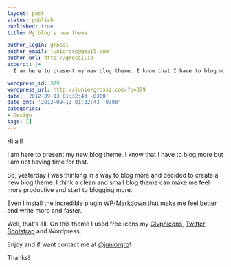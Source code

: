 ```yaml
---
layout: post
status: publish
published: true
title: My blog's new theme

author_login: grossi
author_email: juniorgro@gmail.com
author_url: http://grossi.io
excerpt: |+
  I am here to present my new blog theme. I know that I have to blog more but I am not having time for that. So, yesterday I was thinking in a way to blog more and decided to create a new blog theme. I think a clean and small blog theme can make me feel more productive and start to blogging more.

wordpress_id: 379
wordpress_url: http://juniorgrossi.com/?p=379
date: '2012-09-13 01:32:43 -0300'
date_gmt: '2012-09-13 01:32:43 -0300'
categories:
- Design
tags: []
---
```

<p>Hi all!</p>
<p>I am here to present my new blog theme. I know that I have to blog more but I am not having time for that.</p>
<p>So, yesterday I was thinking in a way to blog more and decided to create a new blog theme. I think a clean and small blog theme can make me feel more productive and start to blogging more.</p>
<p>Even I install the incredible plugin <a href="http://wordpress.org/extend/plugins/wp-markdown/">WP-Markdown</a> that make me feel better and write more and faster.</p>
<p>Well, that's all. On this theme I used free icons my <a href="http://glyphicons.com/">Glyphicons</a>, <a href="http://twitter.github.com/bootstrap/">Twitter Bootstrap</a> and Wordpress.</p>
<p>Enjoy and if want contact me at <a href="http://twitter.com/juniorgro">@juniorgro</a>!</p>
<p>Thanks!</p>

